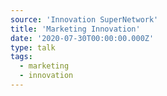 ```yaml
---
source: 'Innovation SuperNetwork'
title: 'Marketing Innovation'
date: '2020-07-30T00:00:00.000Z'
type: talk
tags:
  - marketing
  - innovation
---
```

